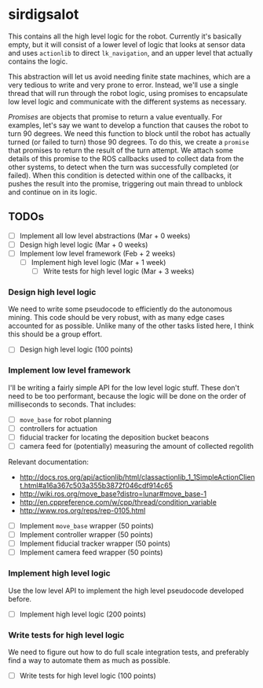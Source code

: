 # sirdigsalot
This contains all the high level logic for the robot.
Currently it's basically empty, but it will consist of a lower level of logic that looks at sensor data and uses `actionlib` to direct `lk_navigation`, and an upper level that actually contains the logic.

This abstraction will let us avoid needing finite state machines, which are a very tedious to write and very prone to error.
Instead, we'll use a single thread that will run through the robot logic, using promises to encapsulate low level logic and communicate with the different systems as necessary.

_Promises_ are objects that promise to return a value eventually.
For examples, let's say we want to develop a function that causes the robot to turn 90 degrees.
We need this function to block until the robot has actually turned (or failed to turn) those 90 degrees.
To do this, we create a `promise` that promises to return the result of the turn attempt.
We attach some details of this promise to the ROS callbacks used to collect data from the other systems, to detect when the turn was successfully completed (or failed).
When this condition is detected within one of the callbacks, it pushes the result into the promise, triggering out main thread to unblock and continue on in its logic.

## TODOs
- [ ] Implement all low level abstractions (Mar + 0 weeks)
- [ ] Design high level logic (Mar + 0 weeks)
- [ ] Implement low level framework (Feb + 2 weeks)
  - [ ] Implement high level logic (Mar + 1 week)
    - [ ] Write tests for high level logic (Mar + 3 weeks)

### Design high level logic
We need to write some pseudocode to efficiently do the autonomous mining.
This code should be very robust, with as many edge cases accounted for as possible.
Unlike many of the other tasks listed here, I think this should be a group effort.

- [ ] Design high level logic (100 points)

### Implement low level framework
I'll be writing a fairly simple API for the low level logic stuff.
These don't need to be too performant, because the logic will be done on the order of milliseconds to seconds.
That includes:

- [ ] `move_base` for robot planning
- [ ] controllers for actuation
- [ ] fiducial tracker for locating the deposition bucket beacons
- [ ] camera feed for (potentially) measuring the amount of collected regolith

Relevant documentation:
- http://docs.ros.org/api/actionlib/html/classactionlib_1_1SimpleActionClient.html#a16a367c503a355b3872f046cdf914c65
- http://wiki.ros.org/move_base?distro=lunar#move_base-1
- http://en.cppreference.com/w/cpp/thread/condition_variable
- http://www.ros.org/reps/rep-0105.html

- [ ] Implement `move_base` wrapper (50 points)
- [ ] Implement controller wrapper (50 points)
- [ ] Implement fiducial tracker wrapper (50 points)
- [ ] Implement camera feed wrapper (50 points)

### Implement high level logic
Use the low level API to implement the high level pseudocode developed before.

- [ ] Implement high level logic (200 points)

### Write tests for high level logic
We need to figure out how to do full scale integration tests, and preferably find a way to automate them as much as possible.

- [ ] Write tests for high level logic (100 points)
